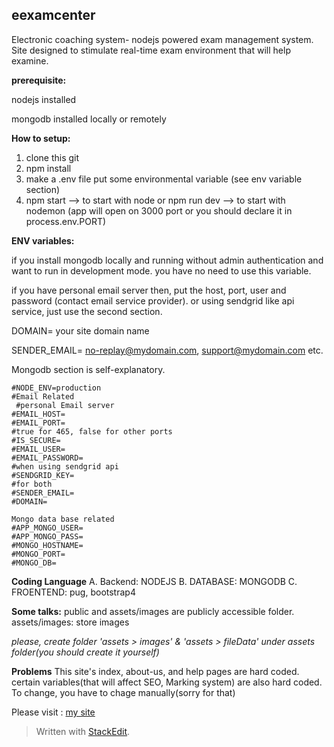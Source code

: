 ## **eexamcenter**
Electronic coaching system- nodejs powered exam management system.
Site designed to stimulate real-time exam environment that will help examine.

**prerequisite:**
 
 nodejs installed
 
 mongodb installed locally or remotely
 
 
**How to setup:**  
 1. clone this git 
 2. npm install 
 3. make a .env file put some environmental
    variable (see env variable section) 
 4. npm start --> to start with node
        or npm run dev --> to start with nodemon (app will open on 3000 port or you should declare it in process.env.PORT)


**ENV variables:**

if you install mongodb locally and running without admin authentication and want to run in development mode. you have no need to use this variable.

if you have personal email server then, put the host, port, user and password (contact email service provider).
or using sendgrid like api service, just use the second section.

DOMAIN= your site domain name

SENDER_EMAIL= no-replay@mydomain.com, support@mydomain.com etc.

Mongodb section is self-explanatory.

    #NODE_ENV=production
    #Email Related
     #personal Email server
    #EMAIL_HOST=
    #EMAIL_PORT=
    #true for 465, false for other ports
    #IS_SECURE=
    #EMAIL_USER=
    #EMAIL_PASSWORD=
    #when using sendgrid api
    #SENDGRID_KEY=
    #for both
    #SENDER_EMAIL=
    #DOMAIN=
    
    Mongo data base related
    #APP_MONGO_USER=
    #APP_MONGO_PASS=
    #MONGO_HOSTNAME=
    #MONGO_PORT=
    #MONGO_DB=


**Coding Language**
A. Backend: NODEJS
B. DATABASE: MONGODB
C. FROENTEND: pug, bootstrap4


**Some talks:**
public and assets/images are publicly accessible folder.
assets/images: store images

*please, create folder 'assets > images' & 'assets > fileData' under assets folder(you should create it yourself)*


**Problems**
This site's index, about-us, and help pages are hard coded. 
certain variables(that will affect SEO, Marking system) are also hard coded. To change, you have to chage manually(sorry for that)

Please visit : [my site](https://onlinepgdexam.com)
> Written with [StackEdit](https://stackedit.io/).
